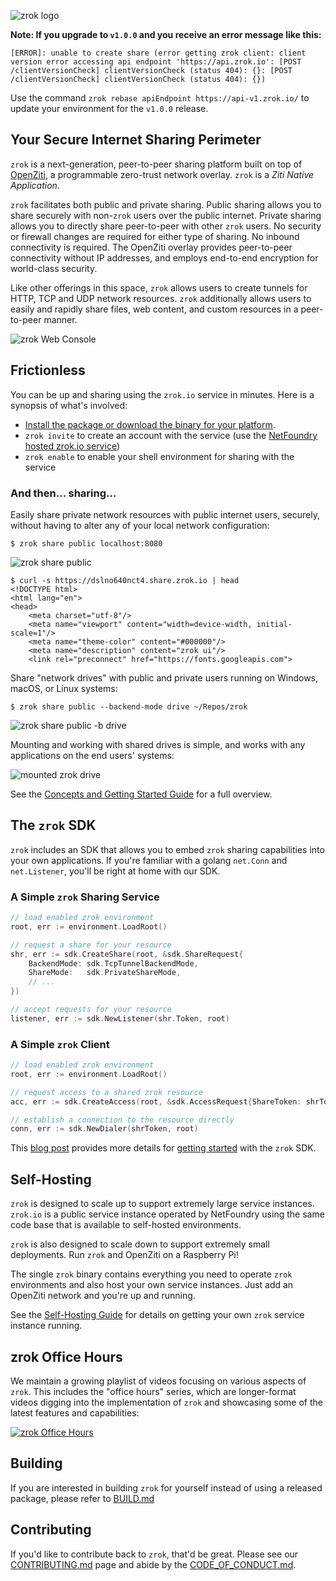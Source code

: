 ![zrok logo](docs/images/zrok_cover.png)

**Note: If you upgrade to `v1.0.0` and you receive an error message like this:**

```
[ERROR]: unable to create share (error getting zrok client: client version error accessing api endpoint 'https://api.zrok.io': [POST /clientVersionCheck] clientVersionCheck (status 404): {}: [POST /clientVersionCheck] clientVersionCheck (status 404): {})
```

Use the command `zrok rebase apiEndpoint https://api-v1.zrok.io/` to update your environment for the `v1.0.0` release.

## Your Secure Internet Sharing Perimeter

`zrok` is a next-generation, peer-to-peer sharing platform built on top of [OpenZiti](https://docs.openziti.io/docs/learn/introduction/), a programmable zero-trust network overlay. `zrok` is a _Ziti Native Application_.

`zrok` facilitates both public and private sharing. Public sharing allows you to share securely with non-`zrok` users over the public internet. Private sharing allows you to directly share peer-to-peer with other `zrok` users. No security or firewall changes are required for either type of sharing. No inbound connectivity is required. The OpenZiti overlay provides peer-to-peer connectivity without IP addresses, and employs end-to-end encryption for world-class security.

Like other offerings in this space, `zrok` allows users to create tunnels for HTTP, TCP and UDP network resources. `zrok` additionally allows users to easily and rapidly share files, web content, and custom resources in a peer-to-peer manner.

![zrok Web Console](docs/images/zrok_web_console.png)

## Frictionless

You can be up and sharing using the `zrok.io` service in minutes. Here is a synopsis of what's involved:

* [Install the package or download the binary for your platform](https://docs.zrok.io/docs/guides/install/).
* `zrok invite` to create an account with the service (use the [NetFoundry hosted zrok.io service](https://docs.zrok.io/docs/getting-started/))
* `zrok enable` to enable your shell environment for sharing with the service

### And then... sharing...

Easily share private network resources with public internet users, securely, without having to alter any of your local network configuration:

```
$ zrok share public localhost:8080
```

![zrok share public](docs/images/zrok_share_public.png)

```
$ curl -s https://dslno640nct4.share.zrok.io | head
<!DOCTYPE html>
<html lang="en">
<head>
    <meta charset="utf-8"/>
    <meta name="viewport" content="width=device-width, initial-scale=1"/>
    <meta name="theme-color" content="#000000"/>
    <meta name="description" content="zrok ui"/>
    <link rel="preconnect" href="https://fonts.googleapis.com">
```

Share "network drives" with public and private users running on Windows, macOS, or Linux systems:

```
$ zrok share public --backend-mode drive ~/Repos/zrok
```

![zrok share public -b drive](docs/images/zrok_share_public_drive.png)

Mounting and working with shared drives is simple, and works with any applications on the end users' systems:

![mounted zrok drive](docs/images/zrok_share_public_drive_explorer.png)

See the [Concepts and Getting Started Guide](https://docs.zrok.io/docs/getting-started) for a full overview.

## The `zrok` SDK

`zrok` includes an SDK that allows you to embed `zrok` sharing capabilities into your own applications. If you're familiar with a golang `net.Conn` and `net.Listener`, you'll be right at home with our SDK.

### A Simple `zrok` Sharing Service

```go
// load enabled zrok environment
root, err := environment.LoadRoot()

// request a share for your resource
shr, err := sdk.CreateShare(root, &sdk.ShareRequest{
    BackendMode: sdk.TcpTunnelBackendMode,
    ShareMode:   sdk.PrivateShareMode,
	// ...
})

// accept requests for your resource
listener, err := sdk.NewListener(shr.Token, root)
```

### A Simple `zrok` Client

```go
// load enabled zrok environment
root, err := environment.LoadRoot()

// request access to a shared zrok resource
acc, err := sdk.CreateAccess(root, &sdk.AccessRequest{ShareToken: shrToken})

// establish a connection to the resource directly
conn, err := sdk.NewDialer(shrToken, root)
```

This [blog post](https://blog.openziti.io/the-zrok-sdk) provides more details for [getting started](https://blog.openziti.io/the-zrok-sdk) with the `zrok` SDK.

## Self-Hosting

`zrok` is designed to scale up to support extremely large service instances. `zrok.io` is a public service instance operated by NetFoundry using the same code base that is available to self-hosted environments.

`zrok` is also designed to scale down to support extremely small deployments. Run `zrok` and OpenZiti on a Raspberry Pi!

The single `zrok` binary contains everything you need to operate `zrok` environments and also host your own service instances. Just add an OpenZiti network and you're up and running.

See the [Self-Hosting Guide](https://docs.zrok.io/docs/guides/self-hosting/self_hosting_guide/) for details on getting your own `zrok` service instance running.

## zrok Office Hours

We maintain a growing playlist of videos focusing on various aspects of `zrok`. This includes the "office hours" series, which are longer-format videos digging into the implementation of `zrok` and showcasing some of the latest features and capabilities:

[![zrok Office Hours](https://img.youtube.com/vi/Edqv7yRmXb0/0.jpg)](https://www.youtube.com/watch?v=Edqv7yRmXb0&list=PLMUj_5fklasLuM6XiCNqwAFBuZD1t2lO2)



## Building

If you are interested in building `zrok` for yourself instead of using a released package, please refer to [BUILD.md](./BUILD.md)

## Contributing

If you'd like to contribute back to `zrok`, that'd be great. Please see our [CONTRIBUTING.md](./CONTRIBUTING.md) page and
abide by the [CODE_OF_CONDUCT.md](./CODE_OF_CONDUCT.md).
